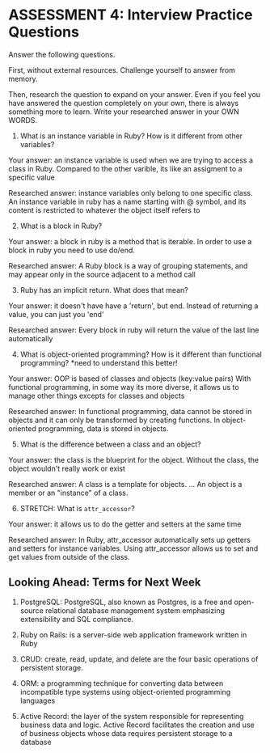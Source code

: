 # ASSESSMENT 4: Interview Practice Questions
Answer the following questions.

First, without external resources. Challenge yourself to answer from memory.

Then, research the question to expand on your answer. Even if you feel you have answered the question completely on your own, there is always something more to learn. Write your researched answer in your OWN WORDS.  

1. What is an instance variable in Ruby? How is it different from other variables?

  Your answer: an instance variable is used when we are trying to access a class in Ruby. Compared to the other varible, its like an assigment to a specific value

  Researched answer: instance variables only belong to one specific class. An instance variable in ruby has a name starting with @ symbol, and its content is restricted to whatever the object itself refers to



2. What is a block in Ruby?

  Your answer: a block in ruby is a method that is iterable. In order to use a block in ruby you need to use do/end.

  Researched answer: A Ruby block is a way of grouping statements, and may appear only in the source adjacent to a method call



3. Ruby has an implicit return. What does that mean?

  Your answer: it doesn't have have a 'return', but end. Instead of returning a value, you can just you 'end'

  Researched answer: Every block in ruby will return the value of the last line automatically



4. What is object-oriented programming? How is it different than functional programming? *need to understand this better!

  Your answer: OOP is based of classes and objects (key:value pairs) With functional programming, in some way its more diverse, it allows us to manage other things excepts for classes and objects

  Researched answer: In functional programming, data cannot be stored in objects and it can only be transformed by creating functions. In object-oriented programming, data is stored in objects.



5. What is the difference between a class and an object?

  Your answer: the class is the blueprint for the object. Without the class, the object wouldn't really work or exist

  Researched answer: A class is a template for objects. ... An object is a member or an "instance" of a class.




6. STRETCH: What is `attr_accessor`?

  Your answer: it allows us to do the getter and setters at the same time

  Researched answer: In Ruby, attr_accessor automatically sets up getters and setters for instance variables. Using attr_accessor allows us to set and get values from outside of the class.



## Looking Ahead: Terms for Next Week

1. PostgreSQL: PostgreSQL, also known as Postgres, is a free and open-source relational database management system emphasizing extensibility and SQL compliance.

2. Ruby on Rails: is a server-side web application framework written in Ruby

3. CRUD: create, read, update, and delete are the four basic operations of persistent storage.

4. ORM: a programming technique for converting data between incompatible type systems using object-oriented programming languages

5. Active Record: the layer of the system responsible for representing business data and logic. Active Record facilitates the creation and use of business objects whose data requires persistent storage to a database
